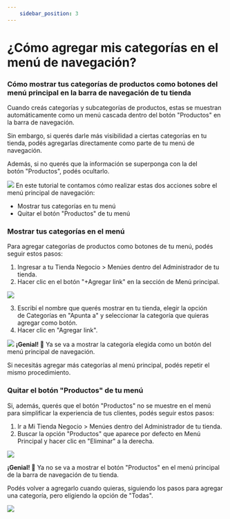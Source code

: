 ```yaml
---
    sidebar_position: 3
---
```


# ¿Cómo agregar mis categorías en el menú de navegación?

### Cómo mostrar tus categorías de productos como botones del menú principal en la barra de navegación de tu tienda

Cuando creás categorías y subcategorías de productos, estas se muestran automáticamente como un menú cascada dentro del botón "Productos" en la barra de navegación.

Sin embargo, si querés darle más visibilidad a ciertas categorías en tu tienda, podés agregarlas directamente como parte de tu menú de navegación. 

Además, si no querés que la información se superponga con la del botón "Productos", podés ocultarlo.
 
 ![](/Fotos/Categoria/agregarUnaCategoriAlMenu/Agregar-Subcategorias-al-menu-1.jpg)
 En este tutorial te contamos cómo realizar estas dos acciones sobre el menú principal de navegación:
  - Mostrar tus categorías en tu menú
  - Quitar el botón "Productos" de tu menú

### Mostrar tus categorías en el menú
Para agregar categorías de productos como botones de tu menú, podés seguir estos pasos:
1. Ingresar a tu Tienda Negocio > Menúes dentro del Administrador de tu tienda.
2. Hacer clic en el botón "+Agregar link" en la sección de Menú principal.
 
 ![](/Fotos/Categoria/agregarUnaCategoriAlMenu/Agregar-Subcategorias-al-menu-2.jpg)

3. Escribí el nombre que querés mostrar en tu tienda, elegir la opción de Categorías en "Apunta a" y seleccionar la categoría que quieras agregar como botón. 
4. Hacer clic en "Agregar link".

![](/Fotos/Categoria/agregarUnaCategoriAlMenu/Agregar-Subcategorias-al-menu-3.jpg)
**¡Genial! 🙌**
Ya se va a mostrar la categoría elegida como un botón del menú principal de navegación.

Si necesitás agregar más categorías al menú principal, podés repetir el mismo procedimiento.

### Quitar el botón "Productos" de tu menú

Si, además, querés que el botón "Productos" no se muestre en el menú para simplificar la experiencia de tus clientes, podés seguir estos pasos:

1. Ir a Mi Tienda Negocio > Menúes dentro del Administrador de tu tienda.
2. Buscar la opción "Productos" que aparece por defecto en Menú Principal y hacer clic en "Eliminar" a la derecha.

![](/Fotos/Categoria/agregarUnaCategoriAlMenu/Agregar-Subcategorias-al-menu-4.jpg)

**¡Genial! 🙌**
Ya no se va a mostrar el botón "Productos" en el menú principal de la barra de navegación de tu tienda.

Podés volver a agregarlo cuando quieras, siguiendo los pasos para agregar una categoría, pero eligiendo la opción de "Todas".

![](/Fotos/Categoria/agregarUnaCategoriAlMenu/Agregar-Subcategorias-al-menu-5.jpg)